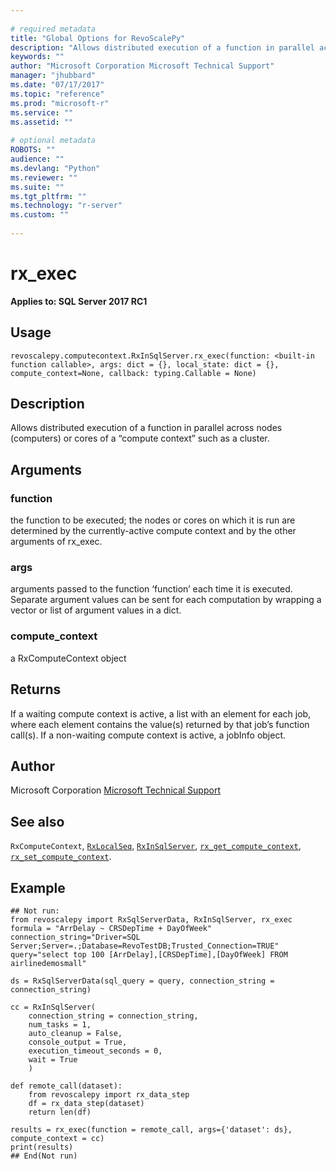 ```yaml
--- 
 
# required metadata 
title: "Global Options for RevoScalePy" 
description: "Allows distributed execution of a function in parallel across nodes (computers) or cores of a “compute context” such as a cluster." 
keywords: "" 
author: "Microsoft Corporation Microsoft Technical Support" 
manager: "jhubbard" 
ms.date: "07/17/2017" 
ms.topic: "reference" 
ms.prod: "microsoft-r" 
ms.service: "" 
ms.assetid: "" 
 
# optional metadata 
ROBOTS: "" 
audience: "" 
ms.devlang: "Python" 
ms.reviewer: "" 
ms.suite: "" 
ms.tgt_pltfrm: "" 
ms.technology: "r-server" 
ms.custom: "" 
 
---
```


# rx_exec


**Applies to: SQL Server 2017 RC1**


## Usage



```
revoscalepy.computecontext.RxInSqlServer.rx_exec(function: <built-in function callable>, args: dict = {}, local_state: dict = {}, compute_context=None, callback: typing.Callable = None)
```




## Description

Allows distributed execution of a function in parallel across nodes
(computers) or cores of a “compute context” such as a cluster.


## Arguments


### function

the function to be executed; the nodes or cores on which it
is run are determined by the currently-active compute context and by the
other arguments of rx_exec.


### args

arguments passed to the function ‘function’ each time it is executed.
Separate argument values can be sent for each computation by wrapping a
vector or list of argument values in a dict.


### compute_context

a RxComputeContext object


## Returns

If a waiting compute context is active, a list with an element for
each job, where each element contains the value(s) returned by that job’s
function call(s). If a non-waiting compute context is active, a jobInfo
object.


## Author

Microsoft Corporation [Microsoft Technical Support](https://go.microsoft.com/fwlink/?LinkID=698556&clcid=0x409)


## See also

`RxComputeContext`,
[`RxLocalSeq`](RxLocalSeq.md),
[`RxInSqlServer`](RxInSqlServer.md),
[`rx_get_compute_context`](RxComputeContext-get.md),
[`rx_set_compute_context`](RxComputeContext-set.md).


## Example



```
## Not run:
from revoscalepy import RxSqlServerData, RxInSqlServer, rx_exec
formula = "ArrDelay ~ CRSDepTime + DayOfWeek"
connection_string="Driver=SQL Server;Server=.;Database=RevoTestDB;Trusted_Connection=TRUE"
query="select top 100 [ArrDelay],[CRSDepTime],[DayOfWeek] FROM airlinedemosmall"

ds = RxSqlServerData(sql_query = query, connection_string = connection_string)

cc = RxInSqlServer(
    connection_string = connection_string,
    num_tasks = 1,
    auto_cleanup = False,
    console_output = True,
    execution_timeout_seconds = 0,
    wait = True
    )

def remote_call(dataset):
    from revoscalepy import rx_data_step
    df = rx_data_step(dataset)
    return len(df)

results = rx_exec(function = remote_call, args={'dataset': ds}, compute_context = cc)
print(results)
## End(Not run)
```

